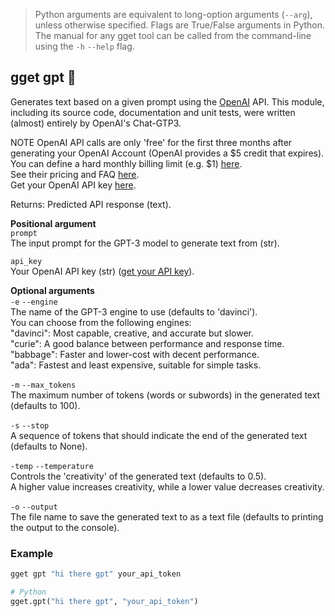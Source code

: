 > Python arguments are equivalent to long-option arguments (`--arg`), unless otherwise specified. Flags are True/False arguments in Python. The manual for any gget tool can be called from the command-line using the `-h` `--help` flag.  
## gget gpt 💬
Generates text based on a given prompt using the [OpenAI](https://openai.com/) API. This module, including its source code, documentation and unit tests, were written (almost) entirely by OpenAI's Chat-GTP3.  

NOTE OpenAI API calls are only 'free' for the first three months after generating your OpenAI Account (OpenAI provides a $5 credit that expires).  
You can define a hard monthly billing limit (e.g. $1) [here](https://platform.openai.com/account/billing/limits).  
See their pricing and FAQ [here](https://openai.com/pricing).  
Get your OpenAI API key [here](https://platform.openai.com/account/api-keys).  

Returns: Predicted API response (text).  

**Positional argument**  
`prompt`  
The input prompt for the GPT-3 model to generate text from (str).  

`api_key`  
Your OpenAI API key (str) ([get your API key](https://platform.openai.com/account/api-keys)).  

**Optional arguments**  
`-e` `--engine`  
The name of the GPT-3 engine to use (defaults to 'davinci').  
You can choose from the following engines:  
    "davinci": Most capable, creative, and accurate but slower.  
    "curie": A good balance between performance and response time.  
    "babbage": Faster and lower-cost with decent performance.  
    "ada": Fastest and least expensive, suitable for simple tasks.  

`-m` `--max_tokens`   
The maximum number of tokens (words or subwords) in the generated text (defaults to 100).  

`-s` `--stop`   
A sequence of tokens that should indicate the end of the generated text (defaults to None).  

`-temp` `--temperature`   
Controls the 'creativity' of the generated text (defaults to 0.5).  
A higher value increases creativity, while a lower value decreases creativity.  

`-o` `--output`   
The file name to save the generated text to as a text file (defaults to printing the output to the console).  
  
  
### Example
```bash
gget gpt "hi there gpt" your_api_token
```
```python
# Python
gget.gpt("hi there gpt", "your_api_token")
```